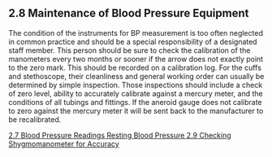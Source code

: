 ## 2.8 Maintenance of Blood Pressure Equipment

The condition of the instruments for BP measurement is too often neglected in common practice and should be a special responsibility of a designated staff member. This person should be sure to check the calibration of the manometers every two months or sooner if the arrow does not exactly point to the zero mark. This should be recorded on a calibration log. For the cuffs and stethoscope, their cleanliness and general working order can usually be determined by simple inspection. Those inspections should include a check of zero level, ability to accurately calibrate against a mercury meter, and the conditions of all tubings and fittings. If the aneroid gauge does not calibrate to zero against the mercury meter it will be sent back to the manufacturer to be recalibrated.


<div class="center">
<div class="btn-group">
  <a href=":pages_path:/manuals/resting-blood-pressure/2-07-blood-pressure-readings.md" class="btn btn-default">
    <span class="glyphicon glyphicon-chevron-left"></span>
    2.7 Blood Pressure Readings
  </a>

  <a href=":pages_path:/manuals/resting-blood-pressure" class="btn btn-default">
    <span class="glyphicon glyphicon-chevron-up"></span>
    Resting Blood Pressure
  </a>

  <a href=":pages_path:/manuals/resting-blood-pressure/2-09-checking-sphygo-accuracy.md" class="btn btn-success">
    2.9 Checking Shygmomanometer for Accuracy
    <span class="glyphicon glyphicon-chevron-right"></span>
  </a>
</div>
</div>
